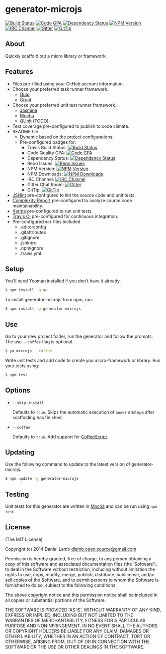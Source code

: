 # generator-microjs
[![Build Status][build-image]][build-url]
[![Code GPA][gpa-image]][gpa-url]
[![Dependency Status][depstat-image]][depstat-url]
[![NPM Version][npm-image]][npm-url]
[![IRC Channel][irc-image]][irc-url]
[![Gitter][gitter-image]][gitter-url]
[![GitTip][tip-image]][tip-url]

## About

Quickly scaffold out a micro library or framework.

## Features

  * Files pre-filled using your GitHub account information.
  * Choose your preferred task runner framework.
    * [Gulp](http://gulpjs.com)
    * [Grunt](http://gruntjs.com)
  * Choose your preferred unit test runner framework.
    * [Jasmine](http://jasmine.github.io)
    * [Mocha](http://visionmedia.github.io/mocha)
    * [QUnit](http://qunitjs.com) (TODO)
  * Test coverage pre-configured to publish to code climate.
  * README file
    * Dynamic based on the project configurations.
    * Pre-configured badges for:
      * Travis Build Status: [![Build Status][build-image]][build-url]
      * Code Quality GPA: [![Code GPA][gpa-image]][gpa-url]
      * Dependency Status: [![Dependency Status][depstat-image]][depstat-url]
      * Repo Issues: [![Repo Issues][issues-image]][issues-url]
      * NPM Version: [![NPM Version][npm-image]][npm-url]
      * NPM Downloads: [![NPM Downloads][downloads-image]][downloads-url]
      * IRC Channel: [![IRC Channel][irc-image]][irc-url]
      * Gitter Chat Room: [![Gitter][gitter-image]][gitter-url]
      * GitTip: [![GitTip][tip-image]][tip-url]
  * [JSHint](https://www.npmjs.org/package/jshint) pre-configured to lint the source code and unit tests.
  * [Complexity Report](https://www.npmjs.org/package/complexity-report) pre-configured to analyze source code maintainability.
  * [Karma](https://www.npmjs.org/package/karma) pre-configured to run unit tests.
  * [Travis CI](https://travis-ci.org) pre-configured for continuous integration.
  * Pre-configured `dot` files included
    * .editorconfig
    * .gitattributes
    * .gitignore
    * .jshintrc
    * .npmignore
    * .travis.yml

## Setup

You'll need Yeoman installed if you don't have it already.

```bash
$ npm install -g yo
```

To install generator-microjs from npm, run:

```bash
$ npm install -g generator-microjs
```

## Use

Go to your new project folder, run the generator and follow the prompts. The use `--coffee` flag is optional.

```bash
$ yo microjs --coffee
```

Write unit tests and add code to create you micro-framework or library. Run your tests using:

```bash
$ npm test
```

## Options

* `--skip-install`

  Defaults to `true`. Skips the automatic execution of `bower` and `npm` after scaffolding has finished.

* `--coffee`

  Defaults to `true`. Add support for [CoffeeScript](http://coffeescript.org/).

## Updating

Use the following command to update to the latest version of generator-microjs.

```bash
$ npm update -g generator-microjs
```

## Testing

Unit tests for this generator are written in [Mocha](http://visionmedia.github.io/mocha) and can be run using `npm test`.

## License

(The MIT License)

Copyright (c) 2014 Daniel Lamb <dlamb.open.source@gmail.com>

Permission is hereby granted, free of charge, to any person obtaining
a copy of this software and associated documentation files (the
'Software'), to deal in the Software without restriction, including
without limitation the rights to use, copy, modify, merge, publish,
distribute, sublicense, and/or sell copies of the Software, and to
permit persons to whom the Software is furnished to do so, subject to
the following conditions:

The above copyright notice and this permission notice shall be
included in all copies or substantial portions of the Software.

THE SOFTWARE IS PROVIDED 'AS IS', WITHOUT WARRANTY OF ANY KIND,
EXPRESS OR IMPLIED, INCLUDING BUT NOT LIMITED TO THE WARRANTIES OF
MERCHANTABILITY, FITNESS FOR A PARTICULAR PURPOSE AND NONINFRINGEMENT.
IN NO EVENT SHALL THE AUTHORS OR COPYRIGHT HOLDERS BE LIABLE FOR ANY
CLAIM, DAMAGES OR OTHER LIABILITY, WHETHER IN AN ACTION OF CONTRACT,
TORT OR OTHERWISE, ARISING FROM, OUT OF OR IN CONNECTION WITH THE
SOFTWARE OR THE USE OR OTHER DEALINGS IN THE SOFTWARE.

[build-url]: https://travis-ci.org/daniellmb/generator-microjs
[build-image]: http://img.shields.io/travis/daniellmb/generator-microjs.png

[gpa-url]: https://codeclimate.com/github/daniellmb/generator-microjs
[gpa-image]: http://img.shields.io/codeclimate/github/daniellmb/generator-microjs.png

[coverage-url]: https://codeclimate.com/github/daniellmb/generator-microjs/code?sort=covered_percent&sort_direction=desc
[coverage-image]: http://img.shields.io/codeclimate/coverage/github/daniellmb/generator-microjs.png

[depstat-url]: https://david-dm.org/daniellmb/generator-microjs
[depstat-image]: https://david-dm.org/daniellmb/generator-microjs.png?theme=shields.io

[issues-url]: https://github.com/daniellmb/generator-microjs/issues
[issues-image]: http://img.shields.io/github/issues/daniellmb/generator-microjs.png

[downloads-url]: https://www.npmjs.org/package/generator-microjs
[downloads-image]: http://img.shields.io/npm/dm/underscore.png

[npm-url]: https://www.npmjs.org/package/generator-microjs
[npm-image]: https://badge.fury.io/js/generator-microjs.png

[irc-url]: http://webchat.freenode.net/?channels=generator-microjs
[irc-image]: http://img.shields.io/badge/irc-%23microjs-brightgreen.png

[gitter-url]: https://gitter.im/daniellmb/generator-microjs
[gitter-image]: http://img.shields.io/badge/gitter-daniellmb/generator--microjs-brightgreen.png

[tip-url]: https://www.gittip.com/daniellmb
[tip-image]: http://img.shields.io/gittip/daniellmb.png
